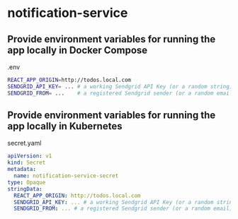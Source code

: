 # notification-service

## Provide environment variables for running the app locally in Docker Compose

.env

```bash
REACT_APP_ORIGIN=http://todos.local.com
SENDGRID_API_KEY= ... # a working Sendgrid API Key (or a random string)
SENDGRID_FROM= ...    # a registered Sendgrid sender (or a random email)
```

## Provide environment variables for running the app locally in Kubernetes

secret.yaml

```yaml
apiVersion: v1
kind: Secret
metadata:
  name: notification-service-secret
type: Opaque
stringData:
  REACT_APP_ORIGIN: http://todos.local.com
  SENDGRID_API_KEY: ... # a working Sendgrid API Key (or a random string)
  SENDGRID_FROM: ... # a registered Sendgrid sender (or a random email)
```
